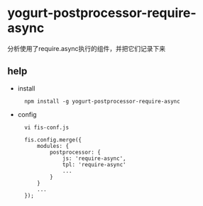 yogurt-postprocessor-require-async
=============================

分析使用了require.async执行的组件，并把它们记录下来


help
----

+ install
    
        npm install -g yogurt-postprocessor-require-async

+ config

        
        vi fis-conf.js

        fis.config.merge({
            modules: {
                postprocessor: {
                    js: 'require-async',
                    tpl: 'require-async'
                    ...
                }
            }
            ...
        });
